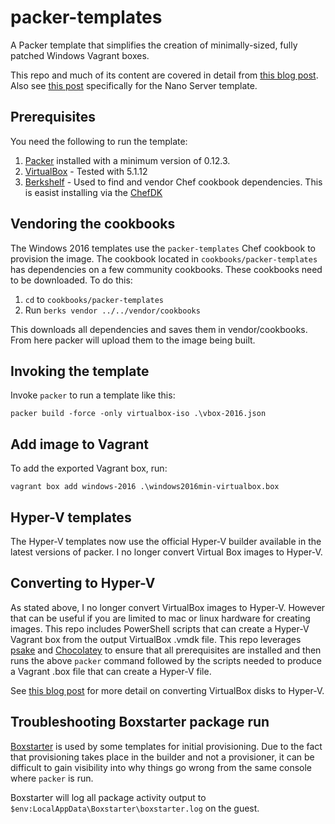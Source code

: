 # packer-templates
A Packer template that simplifies the creation of minimally-sized, fully patched Windows Vagrant boxes.

This repo and much of its content are covered in detail from [this blog post](http://www.hurryupandwait.io/blog/creating-windows-base-images-for-virtualbox-and-hyper-v-using-packer-boxstarter-and-vagrant). Also see [this post](http://www.hurryupandwait.io/blog/a-packer-template-for-windows-nano-server-weighing-300mb) specifically for the Nano Server template.

## Prerequisites

You need the following to run the template:

1. [Packer](https://packer.io/docs/installation.html) installed with a minimum version of 0.12.3.
2. [VirtualBox](https://www.virtualbox.org/wiki/Downloads) - Tested with 5.1.12
3. [Berkshelf](http://berkshelf.com/) - Used to find and vendor Chef cookbook dependencies. This is easist installing via the [ChefDK](https://downloads.chef.io/chef-dk/)

## Vendoring the cookbooks
The Windows 2016 templates use the `packer-templates` Chef cookbook to provision the image. The cookbook located in `cookbooks/packer-templates` has dependencies on a few community cookbooks. These cookbooks need to be downloaded. To do this:

1. `cd` to `cookbooks/packer-templates`
2. Run `berks vendor ../../vendor/cookbooks`

This downloads all dependencies and saves them in vendor/cookbooks. From here packer will upload them to the image being built.

## Invoking the template
Invoke `packer` to run a template like this:
```
packer build -force -only virtualbox-iso .\vbox-2016.json
```

## Add image to Vagrant
To add the exported Vagrant box, run:
```
vagrant box add windows-2016 .\windows2016min-virtualbox.box
```

## Hyper-V templates
The Hyper-V templates now use the official Hyper-V builder available in the latest versions of packer. I no longer convert Virtual Box images to Hyper-V.

## Converting to Hyper-V
As stated above, I no longer convert VirtualBox images to Hyper-V. However that can be useful if you are limited to mac or linux hardware for creating images. This repo includes PowerShell scripts that can create a Hyper-V Vagrant box from the output VirtualBox .vmdk file. This repo leverages [psake](https://github.com/psake/psake) and [Chocolatey](https://chocolatey.org) to ensure that all prerequisites are installed and then runs the above `packer` command followed by the scripts needed to produce a Vagrant .box file that can create a Hyper-V file.

See [this blog post](http://www.hurryupandwait.io/blog/creating-a-hyper-v-vagrant-box-from-a-virtualbox-vmdk-or-vdi-image) for more detail on converting VirtualBox disks to Hyper-V.

## Troubleshooting Boxstarter package run
[Boxstarter](http://boxstarter.org) is used by some templates for initial provisioning. Due to the fact that provisioning takes place in the builder and not a provisioner, it can be difficult to gain visibility into why things go wrong from the same console where `packer` is run.

Boxstarter will log all package activity output to `$env:LocalAppData\Boxstarter\boxstarter.log` on the guest.
